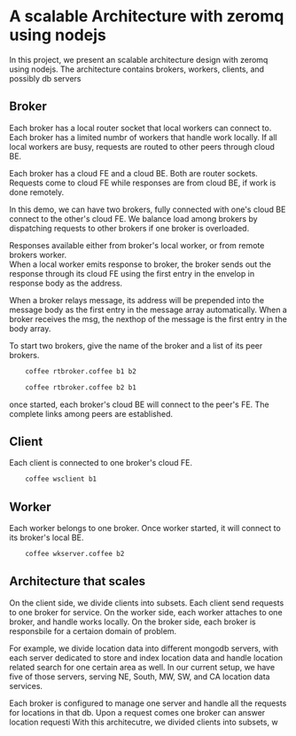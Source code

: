 # A scalable Architecture with zeromq using nodejs
In this project, we present an scalable architecture design with zeromq using nodejs. 
The architecture contains brokers, workers, clients, and possibly db servers  

## Broker
Each broker has a local router socket that local workers can connect to.
Each broker has a limited numbr of workers that handle work locally. 
If all local workers are busy, requests are routed to other peers through cloud BE.

Each broker has a cloud FE and a cloud BE. Both are router sockets.
Requests come to cloud FE while responses are from cloud BE, if work is done remotely.

In this demo, we can have two brokers, fully connected with one's cloud BE 
connect to the other's cloud FE.
We balance load among brokers by dispatching requests to other brokers if one broker
is overloaded.

Responses available either from broker's local worker, or from remote brokers worker.  
When a local worker emits response to broker, the broker sends out the response through 
its cloud FE using the first entry in the envelop in response body as the address. 

When a broker relays message, its address will be prepended into the message body 
as the first entry in the message array automatically. 
When a broker receives the msg, the nexthop of the message is the first entry in the body array.

To start two brokers, give the name of the broker and a list of its peer brokers.

```bash
    coffee rtbroker.coffee b1 b2

    coffee rtbroker.coffee b2 b1
```

once started, each broker's cloud BE will connect to the peer's FE. 
The complete links among peers are established.

## Client
Each client is connected to one broker's cloud FE. 

```bash
    coffee wsclient b1
```

## Worker
Each worker belongs to one broker. Once worker started, it will connect to its broker's local BE.

```bash
    coffee wkserver.coffee b2
```

## Architecture that scales
On the client side, we divide clients into subsets. Each client send requests to one broker for service.
On the worker side, each worker attaches to one broker, and handle works locally.
On the broker side, each broker is responsbile for a certaion domain of problem. 

For example, we divide location data into different mongodb servers, with each server dedicated to
store and index location data and handle location related search for one certain area as well.
In our current setup, we have five of those servers, serving NE, South, MW, SW, and CA location
data services.

Each broker is configured to manage one server and handle all the requests for locations in that db.
Upon a request comes one broker can answer location requesti 
With this architecutre, we divided clients into subsets, w
